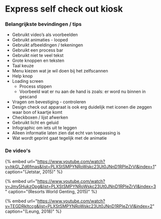 # Express self check out kiosk

### Belangrijkste bevindingen / tips

* Gebruikt video’s als voorbeelden
* Gebruikt animaties - looped 
* Gebruikt afbeeldingen / tekeningen
* Gebruikt een process bar
* Gebruikt niet te veel tekst
* Grote knoppen en teksten
* Taal keuze
* Menu kiezen wat je wil doen bij het zelfscannen
* Help knop
* Loading screen
  * Process stippen
  * Voorbeeld wat er nu aan de hand is zoals: er word nu binnen in gescand
* Vragen om bevestiging - controleren
* Design check out apparaat is ook erg duidelijk met iconen die zeggen waar bon of kaartje komt
* Checkboxen / lijst afwerken
* Gebruikt licht en geluid
* Infographic om iets uit te leggen
* Alleen informatie laten zien dat echt van toepassing is
* Wat wordt geprint gaat tegelijk met de animatie

### De video's 

{% embed url="https://www.youtube.com/watch?v=hkG\_Zd6fmas&list=PLXStSMPYNRoWskc23Ut0JNnD1RPIeZrVl&index=1" caption="\(Jetstar, 2015\)" %}

{% embed url="https://www.youtube.com/watch?v=Jmy5HukzOpg&list=PLXStSMPYNRoWskc23Ut0JNnD1RPIeZrVl&index=3" caption="\(Resorts World Genting, 2015\)" %}

{% embed url="https://www.youtube.com/watch?v=TEGDRkltccg&list=PLXStSMPYNRoWskc23Ut0JNnD1RPIeZrVl&index=2" caption="\(Leung, 2018\)" %}



